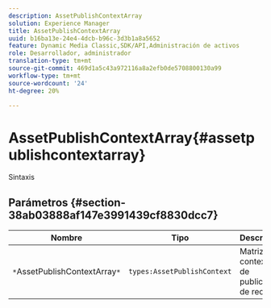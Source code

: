 ```yaml
---
description: AssetPublishContextArray
solution: Experience Manager
title: AssetPublishContextArray
uuid: b16ba13e-24e4-4dcb-b96c-3d3b1a8a5652
feature: Dynamic Media Classic,SDK/API,Administración de activos
role: Desarrollador, administrador
translation-type: tm+mt
source-git-commit: 469d1a5c43a972116a8a2efb0de5708800130a99
workflow-type: tm+mt
source-wordcount: '24'
ht-degree: 20%

---
```



# AssetPublishContextArray{#assetpublishcontextarray}

Sintaxis

## Parámetros {#section-38ab03888af147e3991439cf8830dcc7}

| Nombre | Tipo | Descripción |
|---|---|---|
| `*`AssetPublishContextArray`*` | `types:AssetPublishContext` | Matriz de contextos de publicación de recursos. |

